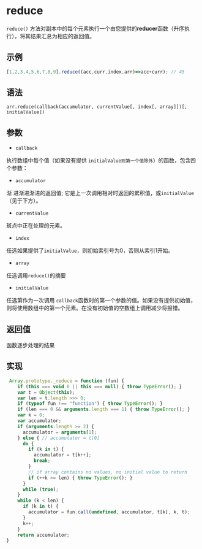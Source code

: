 # reduce

`reduce()` 方法对副本中的每个元素执行一个由您提供的**reducer**函数（升序执行），将其结果汇总为相应的返回值。

## 示例
```javascript
[1,2,3,4,5,6,7,8,9].reduce((acc,curr,index,arr)=>acc+curr); // 45
```

## 语法
```
arr.reduce(callback(accumulator, currentValue[, index[, array]])[, initialValue])
```

## 参数

- `callback`

执行数组中每个值（如果没有提供 `initialValue则第一个值除外`）的函数，包含四个参数：

   - `accumulator`

渐 进渐进渐进的返回值; 它是上一次调用相对时返回的累积值，或`initialValue`（见于下方）。

   - `currentValue`

斑点中正在处理的元素。

   - `index`

 任选如果提供了`initialValue`，则初始索引号为0，否则从索引1开始。

   - `array`

任选调用`reduce()`的摘要

- `initialValue`

任选第作为一次调用 `callback`函数时的第一个参数的值。如果没有提供初始值，则将使用数组中的第一个元素。在没有初始值的空数组上调用减少将报错。

## 返回值
函数逐步处理的结果

## 实现
```javascript
 Array.prototype._reduce = function (fun) {
    if (this === void 0 || this === null) { throw TypeError(); }
    var t = Object(this);
    var len = t.length >>> 0;
    if (typeof fun !== "function") { throw TypeError(); }
    if (len === 0 && arguments.length === 1) { throw TypeError(); }
    var k = 0;
    var accumulator;
    if (arguments.length >= 2) {
      accumulator = arguments[1];
    } else { // accumulator = t[0]
      do {
        if (k in t) {
          accumulator = t[k++];
          break;
        }
        // if array contains no values, no initial value to return
        if (++k >= len) { throw TypeError(); }
      }
      while (true);
    }
    while (k < len) {
      if (k in t) {
        accumulator = fun.call(undefined, accumulator, t[k], k, t);
      }
      k++;
    }
    return accumulator;
}
```
